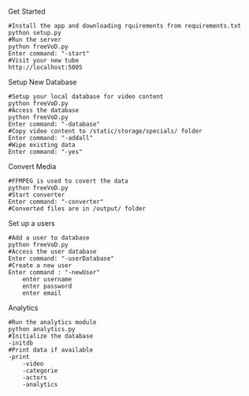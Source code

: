 
Get Started

    #Install the app and downloading rquirements from requirements.txt
    python setup.py
    #Run the server
    python freeVoD.py
    Enter command: "-start"
    #Visit your new tube
    http://localhost:5005

Setup New Database

    #Setup your local database for video content
    python freeVoD.py
    #Access the database
    python freeVoD.py
    Enter command: "-database"
    #Copy video content to /static/storage/specials/ folder
    Enter command: "-addall"
    #Wipe existing data
    Enter command: "-yes"


Convert Media

    #FFMPEG is used to covert the data
    python freeVoD.py
    #Start converter
    Enter command: "-converter"
    #Converted files are in /output/ folder


Set up a users

    #Add a user to database
    python freeVoD.py
    #Access the user database
    Enter command: "-userDatabase"
    #Create a new user
    Enter command : "-newUser"
        enter username
        enter password
        enter email

Analytics

    #Run the analytics module
    python analytics.py
    #Initialize the database
    -initdb
    #Print data if available
    -print
        -video
        -categorie
        -actors
        -analytics
